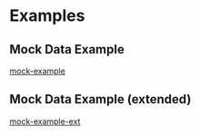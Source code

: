 # Examples

## Mock Data Example
[mock-example](mock-example.md)

## Mock Data Example (extended)
[mock-example-ext](mock-example-ext.md)
